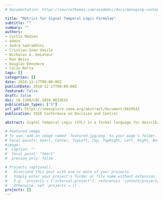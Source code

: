 ```yaml
---
# Documentation: https://sourcethemes.com/academic/docs/managing-content/

title: "Metrics for Signal Temporal Logic Formulae"
subtitle: ""
summary: ""
authors:
- Curtis Madsen
- admin
- Sadra Sadraddini
- Cristian-Ioan Vasile
- Nicholas A. DeLateur
- Ron Weiss
- Douglas Densmore
- Calin Belta
tags: []
categories: []
date: 2018-12-17T00:00:00Z
publishDate: 2018-12-17T00:00:00Z
featured: false
draft: false
doi: 10.1109/CDC.2018.8619541
publication_types: ["1"]
url_pdf: https://ieeexplore.ieee.org/abstract/document/8619541
publication: IEEE Conference on Decision and Control

abstract: Signal Temporal Logic (STL) is a formal language for describing a broad range of real-valued, temporal properties in cyber-physical systems. While there has been extensive research on verification and control synthesis from STL requirements, there is no formal framework for comparing two STL formulae. In this paper, we show that under mild assumptions, STL formulae admit a metric space. We propose two metrics over this space based on i) the Pompeiu-Hausdorff distance and ii) the symmetric difference measure and present algorithms to compute them. Alongside illustrative examples, we present an application of these metrics as design quality measures where they are used to compare all the temporal behaviors of a designed system, such as a synthetic genetic circuit, with the “desired” specification.

# Featured image
# To use, add an image named `featured.jpg/png` to your page's folder.
# Focal points: Smart, Center, TopLeft, Top, TopRight, Left, Right, BottomLeft, Bottom, BottomRight.
#image: 
#  caption: ""
#  focal_point: "Smart"
#  preview_only: false

# Projects (optional).
#   Associate this post with one or more of your projects.
#   Simply enter your project's folder or file name without extension.
#   E.g. `projects = ["internal-project"]` references `content/project/deep-learning/index.md`.
#   Otherwise, set `projects = []`.
projects: []
---
```

